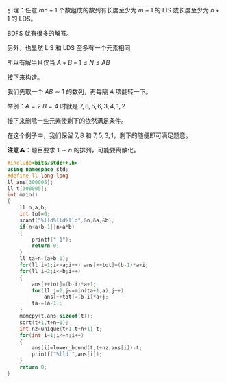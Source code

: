 引理：任意 $mn+1$ 个数组成的数列有长度至少为 $m+1$ 的 LIS 或长度至少为 $n+1$ 的 LDS。

BDFS 就有很多的解答。

另外，也显然 LIS 和 LDS 至多有一个元素相同

所以有解当且仅当 $A+B-1\le N\le AB$

接下来构造。

我们先取一个 $AB\sim 1$ 的数列，再每隔 $A$ 项翻转一下。

举例：$A=2\ B=4$ 时就是 $7,8,5,6,3,4,1,2$

接下来删除一些元素使剩下的依然满足条件。

在这个例子中，我们保留 $7,8$ 和 $7,5,3,1$，剩下的随便即可满足题意。

**注意⚠️**：题目要求 $1\sim n$ 的排列，可能要离散化。

```cpp
#include<bits/stdc++.h>
using namespace std;
#define ll long long 
ll ans[300005];
ll t[300005];
int main()
{
    ll n,a,b; 
    int tot=0;
    scanf("%lld%lld%lld",&n,&a,&b);
    if(n<a+b-1||n>a*b)
    {
        printf("-1");
        return 0;
    }
    ll ta=n-(a+b-1);
    for(ll i=1;i<=a;i++) ans[++tot]=(b-1)*a+i;
    for(ll i=2;i<=b;i++)
    {
        ans[++tot]=(b-i)*a+1; 
        for(ll j=2;j<=min(ta+1,a);j++)
            ans[++tot]=(b-i)*a+j;
        ta-=(a-1);
    }
    memcpy(t,ans,sizeof(t));
    sort(t+1,t+n+1);
    int nz=unique(t+1,t+n+1)-t;
    for(int i=1;i<=n;i++)
    {
        ans[i]=lower_bound(t,t+nz,ans[i])-t;
        printf("%lld ",ans[i]);
    }
    return 0;
}
```